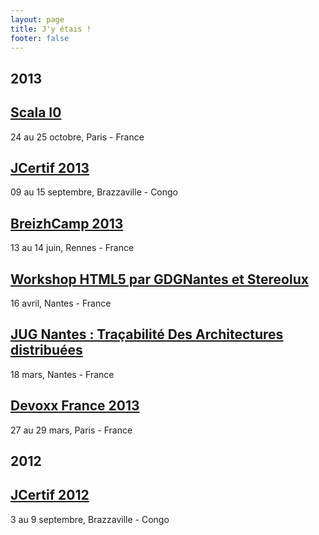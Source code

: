 ```yaml
---
layout: page
title: J'y étais !
footer: false
---
```


<div id="blog-archives">
	<h2>2013</h2>
	<article>
		<h1><a href="/blog/categories/scalaio2013/">Scala I0</a></h1>
		<span>24 au 25 octobre, Paris - France</span>
	</article>
	<article>
		<h1><a href="/2013/10/jcertif-2013-retour/">JCertif 2013</a></h1>
		<span>09 au 15 septembre, Brazzaville - Congo</span>
	</article>
	<article>
		<h1><a href="/blog/categories/breizhcamp13/">BreizhCamp 2013</a></h1>
		<span>13 au 14 juin, Rennes - France</span>
	</article>
	<article>
		<h1><a href="/2013/04/stereolux-workshop-html5/">Workshop HTML5 par GDGNantes et Stereolux</a></h1>
		<span>16 avril, Nantes - France</span>
	</article>
	<article>
		<h1><a href="/2013/03/jugnantes-mars/">JUG Nantes : Traçabilité Des Architectures distribuées</a></h1>
		<span>18 mars, Nantes - France</span>
	</article>
	<article>
		<h1><a href="/blog/categories/devoxxfr2013/">Devoxx France 2013</a></h1>
		<span>27 au 29 mars, Paris - France</span>
	</article>
	<h2>2012</h2>
	<article>
		<h1><a href="/blog/categories/jcertif2012/">JCertif 2012</a></h1>
		<span>3 au 9 septembre, Brazzaville - Congo</span>
	</article>
</div>
